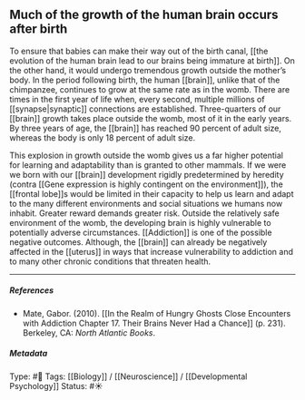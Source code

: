 ## Much of the growth of the human brain occurs after birth # 

To ensure that babies can make their way out of the birth canal, [[the evolution of the human brain lead to our brains being immature at birth]]. On the other hand, it would undergo tremendous growth outside the mother’s body. In the period following birth, the human [[brain]], unlike that of the chimpanzee, continues to grow at the same rate as in the womb. There are times in the first year of life when, every second, multiple millions of [[synapse|synaptic]] connections are established. Three-quarters of our [[brain]] growth takes place outside the womb, most of it in the early years. By three years of age, the [[brain]] has reached 90 percent of adult size, whereas the body is only 18 percent of adult size. 

This explosion in growth outside the womb gives us a far higher potential for learning and adaptability than is granted to other mammals. If we were we born with our [[brain]] development rigidly predetermined by heredity (contra [[Gene expression is highly contingent on the environment]]), the [[frontal lobe]]s would be limited in their capacity to help us learn and adapt to the many different environments and social situations we humans now inhabit. Greater reward demands greater risk. Outside the relatively safe environment of the womb, the developing brain is highly vulnerable to potentially adverse circumstances. [[Addiction]] is one of the possible negative outcomes. Although, the [[brain]] can already be negatively affected in the [[uterus]] in ways that increase vulnerability to addiction and to many other chronic conditions that threaten health.

___

##### References

- Mate, Gabor. (2010). [[In the Realm of Hungry Ghosts Close Encounters with Addiction Chapter 17. Their Brains Never Had a Chance]] (p. 231). Berkeley, CA: _North Atlantic Books_.

##### Metadata

Type: #🔴 
Tags: [[Biology]] / [[Neuroscience]] / [[Developmental Psychology]] 
Status: #☀️ 
